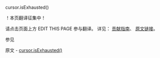  cursor.isExhausted()

 ！本页翻译征集中！

请点击页面上方 EDIT THIS PAGE 参与翻译。
详见：
[贡献指南]( https://github.com/JinMuInfo/MongoDB-Manual-zh/blob/master/CONTRIBUTING.md )、
[原文链接](  https://docs.mongodb.com/manual/reference/method/cursor.isExhausted/  )。

 参见

原文 - [cursor.isExhausted()]( https://docs.mongodb.com/manual/reference/method/cursor.isExhausted/ )


